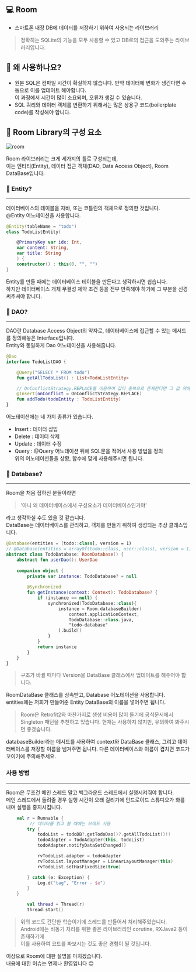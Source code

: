 ## 💻 Room
- 스마트폰 내장 DB에 데이터를 저장하기 위하여 사용되는 라이브러리
> 정확히는 SQLite의 기능을 모두 사용할 수 있고 DB로의 접근을 도와주는 라이브러리입니다.

## 🤔 왜 사용하나요?
- 원본 SQL은 컴파일 시간이 확실하지 않습니다. 만약 데이터에 변화가 생긴다면 수동으로 이를 업데이트 해야합니다.<br/> 
이 과정에서 시간이 많이 소요되며, 오류가 생길 수 있습니다.
- SQL 쿼리와 데이터 객체를 변환하기 위해서는 많은 상용구 코드(boilerplate code)를 작성해야 합니다.

## 📃 Room Library의 구성 요소

![room](https://user-images.githubusercontent.com/63246501/131428955-e1c1efe6-0812-4de0-a79d-a3e0735438d5.png)

Room 라이브러리는 크게 세가지의 틀로 구성되는데, <br/>이는 엔티티(Entity), 데이터 접근 객체(DAO, Data Access Object), Room DataBase입니다.

### 🤔 Entity?
---
데이터베이스의 테이블을 자바, 또는 코틀린의 객체으로 정의한 것입니다.<br/>
@Entity 어노테이션을 사용합니다.
```kotlin
@Entity(tableName = "todo")
class TodoListEntity(

    @PrimaryKey var idx: Int,
    var content: String,
    var title: String
    ) {
    constructor() : this(0, "", "")
}
```
Entity를 만들 때에는 데이터베이스 테이블을 만든다고 생각하시면 쉽습니다.<br/>
하지만 데이터베이스 개체 무결성 제약 조건 등을 전부 만족해야 하기에 그 부분을 신경써주셔야 합니다.

### 🤔 DAO?
---
DAO란 Database Access Object의 약자로, 데이터베이스에 접근할 수 있는 메서드를 정의해놓은 Interface입니다.<br/>
Entity와 동일하게 Dao 어노테이션을 사용해줍니다.
```kotlin
@Dao
interface TodoListDAO {

    @Query("SELECT * FROM todo")
    fun getAllTodoList() : List<TodoListEntity>

    // OnConflictStrategy.REPLACE를 이용하여 값이 중복으로 존재한다면 그 값 위에 덮어씌움
    @Insert(onConflict = OnConflictStrategy.REPLACE)
    fun addTodo(todoEntity : TodoListEntity)
}
```
어노테이션에는 네 가지 종류가 있습니다.
- Insert : 데이터 삽입
- Delete : 데이터 삭제
- Update : 데이터 수정
- Query : @Query 어노테이션 뒤에 SQL문을 적어서 사용 방법을 정의<br/>
위의 어노테이션들을 상황, 함수에 맞게 사용해주시면 됩니다.

### 🤔 Database?
---
Room을 처음 접하신 분들이라면 <br/>
> '아니 왜 데이터베이스에서 구성요소가 데이터베이스인거야'<br/>

라고 생각하실 수도 있을 것 같습니다.<br/>
DataBase는 데이터베이스를 관리하고, 객체를 만들기 위하여 생성되는 추상 클래스입니다.
```kotlin
@Database(entities = [todo::class], version = 1)
// @Database(entities = arrayOf(todo::class, user::class), version = 1)
abstract class TodoDatabase: RoomDatabase() {
    abstract fun userDao(): UserDao
 
    companion object {
        private var instance: TodoDatabase? = null
 
        @Synchronized
        fun getInstance(context: Context): TodoDatabase? {
            if (instance == null) {
                synchronized(TodoDatabase::class){
                    instance = Room.databaseBuilder(
                        context.applicationContext,
                        TodoDatabase::class.java,
                        "todo-database"
                    ).build()
                }
            }
            return instance
        }
    }
}
```
> 구조가 바뀔 때마다 Version을 DataBase 클래스에서 업데이트를 해주어야 합니다.

RoomDataBase 클래스를 상속받고, Database 어노테이션을 사용합니다.<br/>
entities에는 저희가 만들어준 Entity DataBase의 이름을 넣어주면 됩니다.

> Room은 Retrofit2와 마찬가지로 생성 비용이 많이 들기에 공식문서에서 Singleton 패턴을 추천하고 있습니다. 현재는 사용하지 않지만, 유의하여 봐주시면 좋겠습니다.

databaseBuilder라는 메서드를 사용하여 context와 DataBase 클래스, 그리고 데이터베이스를 저장할 이름을 넘겨주면 됩니다. 다른 데이터베이스와 이름이 겹치면 코드가 꼬이기에 주의해주세요.

### 사용 방법
---
Room은 무조건 메인 스레드 말고 백그라운드 스레드에서 실행시켜줘야 합니다.<br/>
메인 스레드에서 돌려줄 경우 실행 시간이 오래 걸리기에 안드로이드 스튜디오가 화를 내며 실행을 중지시킵니다.
```kotlin
    val r = Runnable {
         // 데이터를 읽고 쓸 때에는 쓰레드 사용
        try {
            todoList = todoDB?.getTodoDao()?.getAllTodoList()!!             
            todoAdapter = TodoAdapter(this, todoList)
            todoAdapter.notifyDataSetChanged()

            rvTodoList.adapter = todoAdapter
            rvTodoList.layoutManager = LinearLayoutManager(this)
            rvTodoList.setHasFixedSize(true)

        } catch (e: Exception) {
            Log.d("tag", "Error - $e")
        }        
    }

        val thread = Thread(r)
        thread.start()
```
> 위의 코드도 간단한 학습이기에 스레드를 만들어서 처리해주었습니다.<br/>
Android에는 비동기 처리를 위한 좋은 라이브러리인 corutine, RXJava2 등이 존재하기에<br/>
이를 사용하여 코드를 짜보시는 것도 좋은 경험이 될 것입니다.

이상으로 Room에 대한 설명을 마치겠습니다.<br/>
내용에 대한 이슈는 언제나 환영입니다 😊
